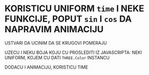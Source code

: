 # KORISTICU UNIFORM `time` I NEKE FUNKCIJE, POPUT `sin` I `cos` DA NAPRAVIM ANIMACIJU

USTVARI DA UCINIM DA SE KRUGOVI POMERAJU

UZECU I NEKU BOJA KOJU CU PROSLEDITI IZ JAVASCRIPTA: NEKI UNIFORM, KOJEM CU DATI `THREE.Color` INSTANCU

DODACU I ANIMACIJU, KORISTICU TIME

